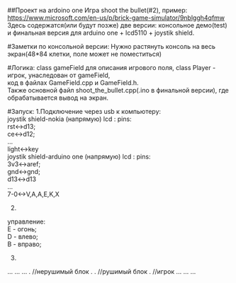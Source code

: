 ##Проект на ardoino one
Игра  shoot the bullet(#2), пример:	https://www.microsoft.com/en-us/p/brick-game-simulator/9nblggh4qfmw  
Здесь содержатся(или будут позже) две версии: консольное демо(test)  
и финальная версия для arduino one  + lcd5110 + joystik shield.  

#Заметки по консольной версии:
Нужно растянуть консоль на весь экран(48*84 клетки, поле может не поместиться)  

#Логика:
class gameField для описания игрового поля, class Player - игрок, унаследован от gameField,  
код в файлах GameField.cpp и GameField.h.  
Также основной файл shoot_the_bullet.cpp(.ino в финальной версии), где обрабатывается вывод на экран.  

#Запуск:
1.Подключение через usb к компьютеру:   
  joystik shield-nokia (напрямую) lcd : pins:   
    rst<->d13;  
    ce<->d12;  
    ...  
    light<->key  
  joystik shield-arduino one (напрямую) lcd : pins:   
    3v3<->aref;  
    gnd<->gnd;  
    d13<->d13  
    ...  
    7-0<->V,A,A,E,K,X  
 
 2.
 управление:  
 E - огонь;  
 D - влево;  
 B - вправо;  
 
 3. 
 
 ...                             ...                       ... 
  .    //нерушимый блок          . .  //рушимый блок        .     //игрок
 ...                             ...                       ...
